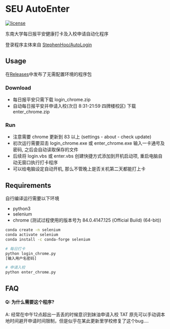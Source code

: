 # SEU AutoEnter

[![license](https://img.shields.io/github/license/amomorning/seu-autoenter)](https://github.com/amomorning/seu-autoenter/blob/master/LICENSE)

东南大学每日报平安健康打卡及入校申请自动化程序  

登录程序主体来自 [StephenHoo/AutoLogin](https://github.com/StephenHoo/AutoLogin)

## Usage
在[Releases](https://github.com/amomorning/seu-autoenter/releases)中发布了无需配置环境的程序包
### Download
- 每日报平安只需下载 login_chrome.zip 
- 自动每日报平安并申请入校(次日 8:31-21:59 四牌楼校区) 下载 enter_chrome.zip
### Run
- 注意需要 chrome 更新到 83 以上 (settings - about - check update)
- 初次运行需要双击 login_chrome.exe 或 enter_chrome.exe 输入一卡通号及密码, 之后会自动读取保存的文件
- 后续将 login.vbs 或 enter.vbs 创建快捷方式添加到开机启动项, 重启电脑自动无窗口执行打卡程序
- 可以给电脑设定自动开机, 那么不管晚上是否关机第二天都能打上卡

## Requirements
自行编译运行需要以下环境
- python3
- selenium
- chrome (测试过程使用的版本号为 84.0.4147.125 (Official Build) (64-bit))

``` bash
conda create -n selenium
conda activate selenium
conda install -c conda-forge selenium

# 每日打卡
python login_chrome.py
[输入用户名密码]

# 申请入校
python enter_chrome.py
```

## FAQ
#### Q: 为什么需要这个程序?
A: 经常在中午12点超出一丢丢的时候意识到妹油申请入校 TAT 原先可以手动调本地时间避开申请时间限制，但是似乎在某此更新里学校修复了这个bug....
